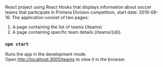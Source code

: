 React project using React Hooks that displays information about soccer teams that 
participate in Primera Division competition, start date: 2019-08-16.
The application consist of two pages:
1) A page containing the list of teams (/teams) 
2) A page containing specific team details (/teams/{id}).

### `npm start`

Runs the app in the development mode.<br />
Open [http://localhost:3000/teams](http://localhost:3000/teams) to view it in the browser.

